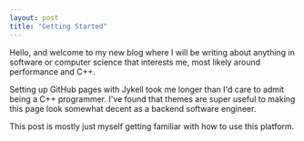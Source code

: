 ```yaml
---
layout: post
title: "Getting Started"
---
```


Hello, and welcome to my new blog where I will be writing about anything in software or computer science that interests me, most likely around performance and C++.

Setting up GitHub pages with Jykell took me longer than I'd care to admit being a C++ programmer.  I've found that themes are super useful to making this page look somewhat decent as a backend software engineer.

This post is mostly just myself getting familiar with how to use this platform.
